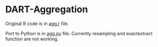 # DART-Aggregation

Original R code is in [agg.r](agg.r) file.

Port to Python is in [agg.py](agg.py) file. Currently resampling and exactextract function are not working.
